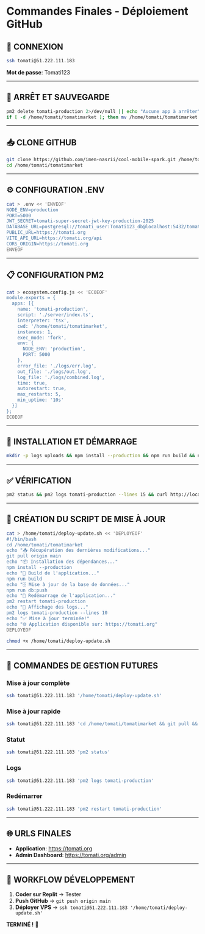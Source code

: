 # Commandes Finales - Déploiement GitHub

## 🔗 CONNEXION
```bash
ssh tomati@51.222.111.183
```
**Mot de passe**: Tomati123

---

## 🛑 ARRÊT ET SAUVEGARDE
```bash
pm2 delete tomati-production 2>/dev/null || echo "Aucune app à arrêter"
if [ -d /home/tomati/tomatimarket ]; then mv /home/tomati/tomatimarket /home/tomati/tomatimarket_backup_$(date +%Y%m%d_%H%M%S); fi
```

---

## 📥 CLONE GITHUB
```bash
git clone https://github.com/imen-nasrii/cool-mobile-spark.git /home/tomati/tomatimarket
cd /home/tomati/tomatimarket
```

---

## ⚙️ CONFIGURATION .ENV
```bash
cat > .env << 'ENVEOF'
NODE_ENV=production
PORT=5000
JWT_SECRET=tomati-super-secret-jwt-key-production-2025
DATABASE_URL=postgresql://tomati_user:Tomati123_db@localhost:5432/tomati_db
PUBLIC_URL=https://tomati.org
VITE_API_URL=https://tomati.org/api
CORS_ORIGIN=https://tomati.org
ENVEOF
```

---

## 📋 CONFIGURATION PM2
```bash
cat > ecosystem.config.js << 'ECOEOF'
module.exports = {
  apps: [{
    name: 'tomati-production',
    script: './server/index.ts',
    interpreter: 'tsx',
    cwd: '/home/tomati/tomatimarket',
    instances: 1,
    exec_mode: 'fork',
    env: {
      NODE_ENV: 'production',
      PORT: 5000
    },
    error_file: './logs/err.log',
    out_file: './logs/out.log',
    log_file: './logs/combined.log',
    time: true,
    autorestart: true,
    max_restarts: 5,
    min_uptime: '10s'
  }]
};
ECOEOF
```

---

## 🚀 INSTALLATION ET DÉMARRAGE
```bash
mkdir -p logs uploads && npm install --production && npm run build && npm run db:push && pm2 start ecosystem.config.js && pm2 save
```

---

## ✅ VÉRIFICATION
```bash
pm2 status && pm2 logs tomati-production --lines 15 && curl http://localhost:5000/api/categories
```

---

## 🔧 CRÉATION DU SCRIPT DE MISE À JOUR
```bash
cat > /home/tomati/deploy-update.sh << 'DEPLOYEOF'
#!/bin/bash
cd /home/tomati/tomatimarket
echo "📥 Récupération des dernières modifications..."
git pull origin main
echo "📦 Installation des dépendances..."
npm install --production
echo "🔨 Build de l'application..."
npm run build
echo "🗄️ Mise à jour de la base de données..."
npm run db:push
echo "🔄 Redémarrage de l'application..."
pm2 restart tomati-production
echo "📝 Affichage des logs..."
pm2 logs tomati-production --lines 10
echo "✅ Mise à jour terminée!"
echo "🌐 Application disponible sur: https://tomati.org"
DEPLOYEOF

chmod +x /home/tomati/deploy-update.sh
```

---

## 🔄 COMMANDES DE GESTION FUTURES

### Mise à jour complète
```bash
ssh tomati@51.222.111.183 '/home/tomati/deploy-update.sh'
```

### Mise à jour rapide
```bash
ssh tomati@51.222.111.183 'cd /home/tomati/tomatimarket && git pull && pm2 restart tomati-production'
```

### Statut
```bash
ssh tomati@51.222.111.183 'pm2 status'
```

### Logs
```bash
ssh tomati@51.222.111.183 'pm2 logs tomati-production'
```

### Redémarrer
```bash
ssh tomati@51.222.111.183 'pm2 restart tomati-production'
```

---

## 🌐 URLS FINALES
- **Application**: https://tomati.org
- **Admin Dashboard**: https://tomati.org/admin

---

## 📝 WORKFLOW DÉVELOPPEMENT
1. **Coder sur Replit** → Tester
2. **Push GitHub** → `git push origin main`  
3. **Déployer VPS** → `ssh tomati@51.222.111.183 '/home/tomati/deploy-update.sh'`

**TERMINÉ !** 🎉